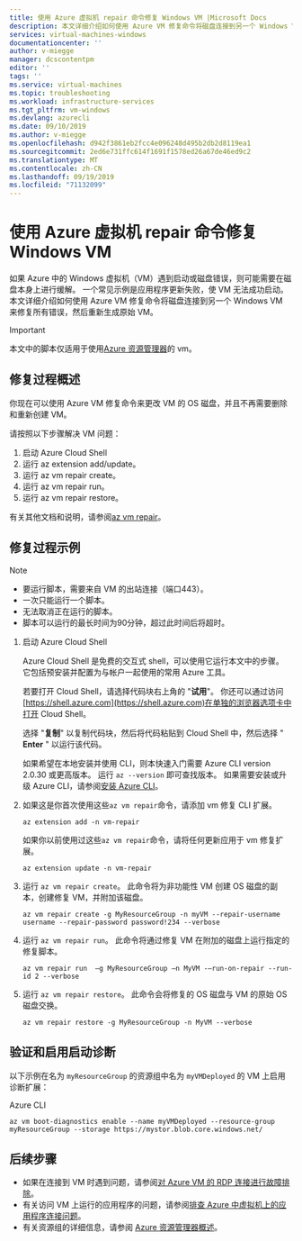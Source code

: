 ```yaml
---
title: 使用 Azure 虚拟机 repair 命令修复 Windows VM |Microsoft Docs
description: 本文详细介绍如何使用 Azure VM 修复命令将磁盘连接到另一个 Windows VM 来修复所有错误，然后重新生成原始 VM。
services: virtual-machines-windows
documentationcenter: ''
author: v-miegge
manager: dcscontentpm
editor: ''
tags: ''
ms.service: virtual-machines
ms.topic: troubleshooting
ms.workload: infrastructure-services
ms.tgt_pltfrm: vm-windows
ms.devlang: azurecli
ms.date: 09/10/2019
ms.author: v-miegge
ms.openlocfilehash: d942f3861eb2fcc4e096248d495b2db2d8119ea1
ms.sourcegitcommit: 2ed6e731ffc614f1691f1578ed26a67de46ed9c2
ms.translationtype: MT
ms.contentlocale: zh-CN
ms.lasthandoff: 09/19/2019
ms.locfileid: "71132099"
---
```

# <a name="repair-a-windows-vm-by-using-the-azure-virtual-machine-repair-commands"></a>使用 Azure 虚拟机 repair 命令修复 Windows VM

如果 Azure 中的 Windows 虚拟机（VM）遇到启动或磁盘错误，则可能需要在磁盘本身上进行缓解。 一个常见示例是应用程序更新失败，使 VM 无法成功启动。 本文详细介绍如何使用 Azure VM 修复命令将磁盘连接到另一个 Windows VM 来修复所有错误，然后重新生成原始 VM。

> [!IMPORTANT]
> 本文中的脚本仅适用于使用[Azure 资源管理器](https://docs.microsoft.com/azure/azure-resource-manager/resource-group-overview)的 vm。

## <a name="repair-process-overview"></a>修复过程概述

你现在可以使用 Azure VM 修复命令来更改 VM 的 OS 磁盘，并且不再需要删除和重新创建 VM。

请按照以下步骤解决 VM 问题：

1. 启动 Azure Cloud Shell
2. 运行 az extension add/update。
3. 运行 az vm repair create。
4. 运行 az vm repair run。
5. 运行 az vm repair restore。

有关其他文档和说明，请参阅[az vm repair](https://docs.microsoft.com/cli/azure/ext/vm-repair/vm/repair)。

## <a name="repair-process-example"></a>修复过程示例

> [!NOTE]
> * 要运行脚本，需要来自 VM 的出站连接（端口443）。
> * 一次只能运行一个脚本。
> * 无法取消正在运行的脚本。
> * 脚本可以运行的最长时间为90分钟，超过此时间后将超时。

1. 启动 Azure Cloud Shell

   Azure Cloud Shell 是免费的交互式 shell，可以使用它运行本文中的步骤。 它包括预安装并配置为与帐户一起使用的常用 Azure 工具。

   若要打开 Cloud Shell，请选择代码块右上角的 "**试用**"。 你还可以通过访问[https://shell.azure.com](https://shell.azure.com)在单独的浏览器选项卡中打开 Cloud Shell。

   选择 "**复制**" 以复制代码块，然后将代码粘贴到 Cloud Shell 中，然后选择 " **Enter** " 以运行该代码。

   如果希望在本地安装并使用 CLI，则本快速入门需要 Azure CLI version 2.0.30 或更高版本。 运行 ``az --version`` 即可查找版本。 如果需要安装或升级 Azure CLI，请参阅[安装 Azure CLI](https://docs.microsoft.com/cli/azure/install-azure-cli)。

2. 如果这是你首次使用这些`az vm repair`命令，请添加 vm 修复 CLI 扩展。

   ```azurepowershell-interactive
   az extension add -n vm-repair
   ```

   如果你以前使用过这些`az vm repair`命令，请将任何更新应用于 vm 修复扩展。

   ```azurepowershell-interactive
   az extension update -n vm-repair
   ```

3. 运行 `az vm repair create`。 此命令将为非功能性 VM 创建 OS 磁盘的副本，创建修复 VM，并附加该磁盘。

   ```azurepowershell-interactive
   az vm repair create -g MyResourceGroup -n myVM --repair-username username --repair-password password!234 --verbose
   ```

4. 运行 `az vm repair run`。 此命令将通过修复 VM 在附加的磁盘上运行指定的修复脚本。

   ```azurepowershell-interactive
   az vm repair run  –g MyResourceGroup –n MyVM -–run-on-repair --run-id 2 --verbose
   ```

5. 运行 `az vm repair restore`。 此命令会将修复的 OS 磁盘与 VM 的原始 OS 磁盘交换。

   ```azurepowershell-interactive
   az vm repair restore -g MyResourceGroup -n MyVM --verbose
   ```

## <a name="verify-and-enable-boot-diagnostics"></a>验证和启用启动诊断

以下示例在名为 ``myResourceGroup`` 的资源组中名为 ``myVMDeployed`` 的 VM 上启用诊断扩展：

Azure CLI

```azurepowershell-interactive
az vm boot-diagnostics enable --name myVMDeployed --resource-group myResourceGroup --storage https://mystor.blob.core.windows.net/
```

## <a name="next-steps"></a>后续步骤

* 如果在连接到 VM 时遇到问题，请参阅[对 Azure VM 的 RDP 连接进行故障排除](https://docs.microsoft.com/azure/virtual-machines/troubleshooting/troubleshoot-rdp-connection)。
* 有关访问 VM 上运行的应用程序的问题，请参阅[排查 Azure 中虚拟机上的应用程序连接问题](https://docs.microsoft.com/azure/virtual-machines/troubleshooting/troubleshoot-app-connection)。
* 有关资源组的详细信息，请参阅 [Azure 资源管理器概述](https://docs.microsoft.com/azure/azure-resource-manager/resource-group-overview)。
